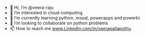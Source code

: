 - 👋 Hi, I’m @veera-raju
- 👀 I’m interested in cloud computing 
- 🌱 I’m currently learning python, mssql, powerapps and powerbi
- 💞️ I’m looking to collaborate on python problems 
- 📫 How to reach me www.LinkedIn.com/in/veerapallapothu

<!---
veera-raju/veera-raju is a ✨ special ✨ repository because its `README.md` (this file) appears on your GitHub profile.
You can click the Preview link to take a look at your changes.
--->
